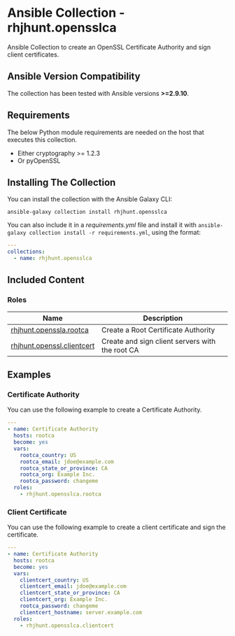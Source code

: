 # Ansible Collection - rhjhunt.opensslca

Ansible Collection to create an OpenSSL Certificate Authority and sign client certificates.

## Ansible Version Compatibility

The collection has been tested with Ansible versions **>=2.9.10**.

## Requirements

The below Python module requirements are needed on the host that executes this collection.

* Either cryptography >= 1.2.3
* Or pyOpenSSL

## Installing The Collection

You can install the collection with the Ansible Galaxy CLI:

```terminal
ansible-galaxy collection install rhjhunt.opensslca
```

You can also include it in a _requirements.yml_ file and install it with
`ansible-galaxy collection install -r requirements.yml`, using the format:

```yaml
---
collections:
  - name: rhjhunt.opensslca
```

## Included Content

### Roles

Name | Description
--- | ---
[rhjhunt.openssla.rootca](docs/rhjhunt.opensslca.rootca_role.rst) | Create a Root Certificate Authority
[rhjhunt.openssl.clientcert](docs/rhjhunt.opensslca.clientcert_role.rst) | Create and sign client servers with the root CA

## Examples

### Certificate Authority

You can use the following example to create a Certificate Authority.

```yaml
---
- name: Certificate Authority
  hosts: rootca
  become: yes
  vars:
    rootca_country: US
    rootca_email: jdoe@example.com
    rootca_state_or_province: CA
    rootca_org: Example Inc.
    rootca_password: changeme
  roles:
    - rhjhunt.opensslca.rootca
```

### Client Certificate

You can use the following example to create a client certificate and sign the certificate.

```yaml
---
- name: Certificate Authority
  hosts: rootca
  become: yes
  vars:
    clientcert_country: US
    clientcert_email: jdoe@example.com
    clientcert_state_or_province: CA
    clientcert_org: Example Inc.
    rootca_password: changeme
    clientcert_hostname: server.example.com
  roles:
    - rhjhunt.opensslca.clientcert
```
